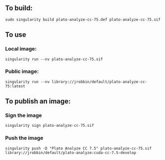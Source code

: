 ## To build:

```shell
sudo singularity build plato-analyze-cc-75.def plato-analyze-cc-75.sif
```

## To use

### Local image:

```shell
singularity run --nv plato-analyze-cc-75.sif
```

### Public image:

```shell
singularity run --nv library://jrobbin/default/plato-analyze-cc-75:latest
```

## To publish an image:

### Sign the image
```shell
singularity sign plato-analyze-cc-75.sif
```

### Push the image
```shell
singularity push -D "Plato Analyze CC 7.5" plato-analyze-cc-75.sif library://jrobbin/default/plato-analyze:cuda-cc-7.5-develop
```
